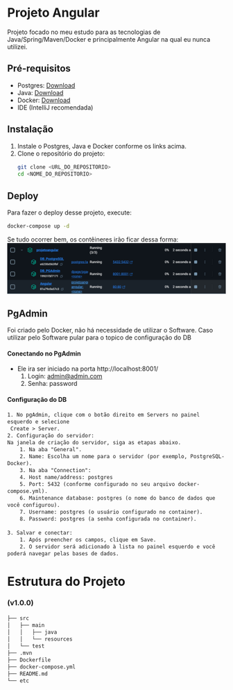 # Projeto Angular

Projeto focado no meu estudo para as tecnologias de Java/Spring/Maven/Docker e principalmente Angular na qual eu nunca utilizei.

## Pré-requisitos

* Postgres: [Download](https://www.postgresql.org/download/)
* Java: [Download](https://www.java.com/pt-BR/download/manual.jsp)
* Docker: [Download](https://www.docker.com/products/docker-desktop/)
* IDE (IntelliJ recomendada)

## Instalação

1. Instale o Postgres, Java e Docker conforme os links acima.
2. Clone o repositório do projeto:
    ```bash
    git clone <URL_DO_REPOSITORIO>
    cd <NOME_DO_REPOSITORIO>
    ```

## Deploy

Para fazer o deploy desse projeto, execute:

```bash
docker-compose up -d
```

Se tudo ocorrer bem, os contêineres irão ficar dessa forma: <img src="etc/imagemDocker.png" alt="imgpng"></img>

## PgAdmin

Foi criado pelo Docker, não há necessidade de utilizar o Software.
Caso utilizar pelo Software pular para o topico de configuração do DB

#### Conectando no PgAdmin

* Ele ira ser iniciado na porta http://localhost:8001/
    1. Login: admin@admin.com
    2. Senha: password

#### Configuração do DB

    1. No pgAdmin, clique com o botão direito em Servers no painel esquerdo e selecione
     Create > Server.
    2. Configuração do servidor:
    Na janela de criação do servidor, siga as etapas abaixo.
        1. Na aba "General".
        2. Name: Escolha um nome para o servidor (por exemplo, PostgreSQL-Docker).
        3. Na aba "Connection":
        4. Host name/address: postgres 
        5. Port: 5432 (conforme configurado no seu arquivo docker-compose.yml).
        6. Maintenance database: postgres (o nome do banco de dados que você configurou).
        7. Username: postgres (o usuário configurado no container).
        8. Password: postgres (a senha configurada no container).

    3. Salvar e conectar:
        1. Após preencher os campos, clique em Save.
        2. O servidor será adicionado à lista no painel esquerdo e você poderá navegar pelas bases de dados.

# Estrutura do Projeto
### (v1.0.0)
````.
├── src
│   ├── main
│   │   ├── java
│   │   └── resources
│   └── test
├── .mvn
├── Dockerfile
├── docker-compose.yml
├── README.md
└── etc
````